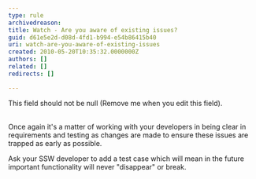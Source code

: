 ```yaml
---
type: rule
archivedreason: 
title: Watch - Are you aware of existing issues?
guid: d61e5e2d-d08d-4fd1-b994-e54b86415b40
uri: watch-are-you-aware-of-existing-issues
created: 2010-05-20T10:35:32.0000000Z
authors: []
related: []
redirects: []

---
```



This field should not be null (Remove me when you edit this field).
<br><excerpt class='endintro'></excerpt><br>

  <p>Once again it's a matter of working with your developers in being clear in requirements and testing as changes are made to ensure these issues are trapped as early as possible. </p>
<p>Ask your SSW developer to add a test case which will mean in the future important functionality will never &quot;disappear&quot; or break.</p>



